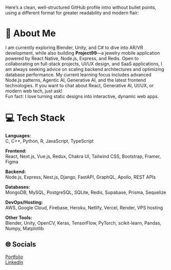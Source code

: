 Here’s a clean, well-structured GitHub profile intro without bullet points, using a different format for greater readability and modern flair:

# 💫 About Me

I am currently exploring Blender, Unity, and C# to dive into AR/VR development, while also building **Project99**—a jewelry mobile application powered by React Native, Node.js, Express, and Redis. Open to collaborating on full-stack projects, UI/UX design, and SaaS applications, I am always seeking advice on scaling backend architectures and optimizing database performance. My current learning focus includes advanced Node.js patterns, Agentic AI, Generative AI, and the latest frontend technologies. If you want to chat about React, Generative AI, UI/UX, or modern web tech, just ask!  
Fun fact: I love turning static designs into interactive, dynamic web apps.

# 💻 Tech Stack

**Languages:**  
C, C++, Python, R, JavaScript, TypeScript

**Frontend:**  
React, Next.js, Vue.js, Redux, Chakra UI, Tailwind CSS, Bootstrap, Framer, Figma

**Backend:**  
Node.js, Express, Nest.js, Django, FastAPI, GraphQL, Apollo, REST APIs

**Databases:**  
MongoDB, MySQL, PostgreSQL, SQLite, Redis, Supabase, Prisma, Sequelize

**DevOps/Hosting:**  
AWS, Google Cloud, Firebase, Heroku, Netlify, Vercel, Render, VPS hosting

**Other Tools:**  
Blender, Unity, OpenCV, Keras, TensorFlow, PyTorch, scikit-learn, Pandas, Numpy, Matplotlib

## 🌐 Socials

[Portfolio](https://viraj179-portfolio.netlify.app/)  
[LinkedIn](https://www.linkedin.com/in/viraj-disale-techie)

